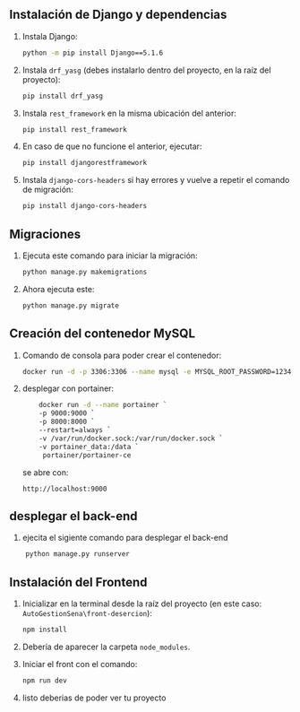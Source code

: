## Instalación de Django y dependencias

1. Instala Django:
    ```bash
    python -m pip install Django==5.1.6
    ```

2. Instala `drf_yasg` (debes instalarlo dentro del proyecto, en la raíz del proyecto):
    ```bash
    pip install drf_yasg
    ```

3. Instala `rest_framework` en la misma ubicación del anterior:
    ```bash
    pip install rest_framework
    ```

4. En caso de que no funcione el anterior, ejecutar:
    ```bash
    pip install djangorestframework
    ```

5. Instala `django-cors-headers` si hay errores y vuelve a repetir el comando de migración:
    ```bash
    pip install django-cors-headers
    ```

## Migraciones

1. Ejecuta este comando para iniciar la migración:
    ```bash
    python manage.py makemigrations
    ```

2. Ahora ejecuta este:
    ```bash
    python manage.py migrate
    ```

## Creación del contenedor MySQL

1. Comando de consola para poder crear el contenedor:
    ```bash
    docker run -d -p 3306:3306 --name mysql -e MYSQL_ROOT_PASSWORD=123456 mysql:latest
    ```
2. desplegar con portainer:
    ```bash
        docker run -d --name portainer `
        -p 9000:9000 `
        -p 8000:8000 `
        --restart=always `
        -v /var/run/docker.sock:/var/run/docker.sock `
        -v portainer_data:/data `
         portainer/portainer-ce

    ```

    se abre con:
    ```
    http://localhost:9000
    ```
## desplegar el back-end
1. ejecita el sigiente comando para desplegar el back-end
```bash
    python manage.py runserver
```
## Instalación del Frontend

1. Inicializar en la terminal desde la raíz del proyecto (en este caso: `AutoGestionSena\front-desercion`):
    ```bash
    npm install
    ```

2. Debería de aparecer la carpeta `node_modules`.

3. Iniciar el front con el comando:
    ```bash
    npm run dev
    ```
4. listo deberias de poder ver tu proyecto
